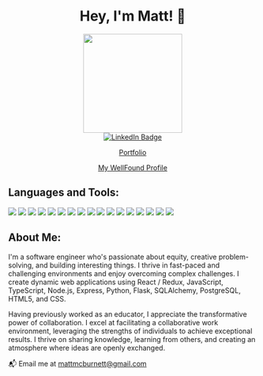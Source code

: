 <link rel="stylesheet" href="https://cdn.jsdelivr.net/gh/devicons/devicon@v2.15.1/devicon.min.css">


<h1 align="center">Hey, I'm Matt! 👋</h1> 
<div id="header" align="center">  
  <img src="https://media.giphy.com/media/CuuSHzuc0O166MRfjt/giphy.gif" width="200"/>
  <div id="badges" >
    <a href="https://www.linkedin.com/in/matt-mcburnett/">
      <img src="https://img.shields.io/badge/LinkedIn-blue?style=for-the-badge&logo=linkedin&logoColor=white" alt="LinkedIn Badge"/>
    </a>
    <a href="https://mattmcburnett.github.io/"><p>Portfolio</p></a>   
    <a href="https://wellfound.com/u/matt-mcburnett"><p>My WellFound Profile</p></a>
  </div> 
</div>   
<div>          
                
  <h2>Languages and Tools:</h2>
  <img src="https://img.shields.io/badge/javascript-%23323330.svg?style=for-the-badge&logo=javascript&logoColor=%23F7DF1E"/>
  <img src="https://img.shields.io/badge/TypeScript-007ACC?style=for-the-badge&logo=typescript&logoColor=white"/>
  
  <img src="https://img.shields.io/badge/python-3670A0?style=for-the-badge&logo=python&logoColor=ffdd54"/>
  <img src="https://img.shields.io/badge/react-%2320232a.svg?style=for-the-badge&logo=react&logoColor=%2361DAFB"/>
  <img src="https://img.shields.io/badge/redux-%23593d88.svg?style=for-the-badge&logo=redux&logoColor=white"/> 
  <img src="https://img.shields.io/badge/git-%23F05033.svg?style=for-the-badge&logo=git&logoColor=white"/>
  <img src="https://img.shields.io/badge/github-%23121011.svg?style=for-the-badge&logo=github&logoColor=white"/>
  <img src="https://img.shields.io/badge/node.js-6DA55F?style=for-the-badge&logo=node.js&logoColor=white"/>
  <img src="https://img.shields.io/badge/AWS-%23FF9900.svg?style=for-the-badge&logo=amazon-aws&logoColor=white"/>
  <img src="https://img.shields.io/badge/Socket.io-black?style=for-the-badge&logo=socket.io&badgeColor=010101"/>
  <img src="https://img.shields.io/badge/sqlite-%2307405e.svg?style=for-the-badge&logo=sqlite&logoColor=white"/>
  <img src="https://img.shields.io/badge/Sequelize-52B0E7?style=for-the-badge&logo=Sequelize&logoColor=white"/>
  <img src="https://img.shields.io/badge/postgres-%23316192.svg?style=for-the-badge&logo=postgresql&logoColor=white"/>
  <img src="https://img.shields.io/badge/express.js-%23404d59.svg?style=for-the-badge&logo=express&logoColor=%2361DAFB"/>
  <img src="https://img.shields.io/badge/flask-%23000.svg?style=for-the-badge&logo=flask&logoColor=white"/>
  <img src="https://img.shields.io/badge/html5-%23E34F26.svg?style=for-the-badge&logo=html5&logoColor=white"/>
  <img src="https://img.shields.io/badge/css3-%231572B6.svg?style=for-the-badge&logo=css3&logoColor=white"/> 
</div>
<div> 
  <h2>About Me:</h2>
  <p>I'm a software engineer who's passionate about equity, creative problem-solving, and building interesting things. I thrive in fast-paced and challenging environments and enjoy overcoming complex challenges. I create dynamic web applications using React / Redux, JavaScript, TypeScript, Node.js, Express, Python, Flask, SQLAlchemy, PostgreSQL, HTML5, and CSS.

Having previously worked as an educator, I appreciate the transformative power of collaboration. I excel at facilitating a collaborative work environment, leveraging the strengths of individuals to achieve exceptional results. I thrive on sharing knowledge, learning from others, and creating an atmosphere where ideas are openly exchanged.

📬 Email me at mattmcburnett@gmail.com</p>
</div>
<!--
**mattmcburnett/mattmcburnett** is a ✨ _special_ ✨ repository because its `README.md` (this file) appears on your GitHub profile.
